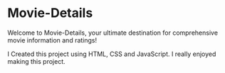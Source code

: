 # Movie-Details

Welcome to Movie-Details, your ultimate destination for comprehensive movie information and ratings!

I Created this project using HTML, CSS and JavaScript. I really enjoyed making this project.